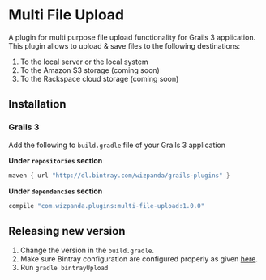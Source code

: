 # Multi File Upload

A plugin for multi purpose file upload functionality for Grails 3 application. This plugin allows to upload & save files
to the following destinations:

1. To the local server or the local system
2. To the Amazon S3 storage (coming soon)
3. To the Rackspace cloud storage (coming soon)

## Installation

### Grails 3

Add the following to `build.gradle` file of your Grails 3 application

**Under `repositories` section**

```groovy
maven { url "http://dl.bintray.com/wizpanda/grails-plugins" }
```

**Under `dependencies` section**

```groovy
compile "com.wizpanda.plugins:multi-file-upload:1.0.0"
```

## Releasing new version

1. Change the version in the `build.gradle`.
2. Make sure Bintray configuration are configured properly as given [here](https://github.com/grails/grails-core/blob/639d7039d24031dbc1353f95b6d2c88a100da850/grails-gradle-plugin/src/main/groovy/org/grails/gradle/plugin/publishing/GrailsCentralPublishGradlePlugin.groovy).
2. Run `gradle bintrayUpload`